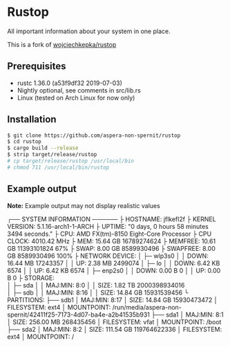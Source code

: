 # Rustop
All important information about your system in one place.

This is a fork of [wojciechkepka/rustop](https://github.com/wojciechkepka/rustop)

## Prerequisites

- rustc 1.36.0 (a53f9df32 2019-07-03)
- Nightly optional, see comments in src/lib.rs
- Linux (tested on Arch Linux for now only)

## Installation

```bash
$ git clone https://github.com/aspera-non-spernit/rustop
$ cd rustop
$ cargo build --release
$ strip target/release/rustop
# cp target/release/rustop /usr/local/bin
# chmod 711 /usr/local/bin/rustop
```
## Example output

**Note:** Example output may not display realistic values

┌── SYSTEM INFORMATION ──────
├ HOSTNAME:         jflkefl2f
├ KERNEL VERSION:   5.1.16-arch1-1-ARCH
├ UPTIME:           "0 days, 0 hours 58 minutes 3494 seconds."
├ CPU:              AMD FX(tm)-8150 Eight-Core Processor
├ CPU CLOCK:        4010.42 MHz
├ MEM:              15.64 GB  16789274624
├ MEMFREE:          10.61 GB  11393101824  67%
├ SWAP:             8.00 GB   8589930496
├ SWAPFREE:         8.00 GB   8589930496  100%
├ NETWORK DEVICE: 
│   ├─ wlp3s0
│   │     DOWN:     16.44 MB      17243357
│   │     UP:       2.38 MB      2499074
│   ├─ lo
│   │     DOWN:     6.42 KB      6574
│   │     UP:       6.42 KB      6574
│   ├─ enp2s0
│   │     DOWN:     0.00 B      0
│   │     UP:       0.00 B      0
├ STORAGE:         
│   ├─ sda
│   │     MAJ:MIN:     8:0
│   │     SIZE:        1.82 TB    2000398934016      
│   ├─ sdb
│   │     MAJ:MIN:     8:16
│   │     SIZE:        14.84 GB    15931539456
└ PARTITIONS: 
    ├── sdb1
    │     MAJ:MIN:     8:17
    │     SIZE:        14.84 GB    15930473472
    │     FILESYSTEM:  ext4
    │     MOUNTPOINT:  /run/media/aspera-non-spernit/42411f25-7173-4d07-ba4e-a2b41535b931
    ├── sda1
    │     MAJ:MIN:     8:1
    │     SIZE:        256.00 MB    268435456
    │     FILESYSTEM:  vfat
    │     MOUNTPOINT:  /boot
    ├── sda2
    │     MAJ:MIN:     8:2
    │     SIZE:        111.54 GB    119764622336
    │     FILESYSTEM:  ext4
    │     MOUNTPOINT:  /
